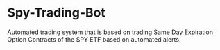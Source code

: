 # Spy-Trading-Bot
Automated trading system that is based on trading Same Day Expiration Option Contracts of the SPY ETF based on automated alerts.

